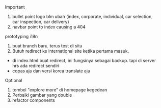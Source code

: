 Important
1. bullet point logo blm ubah (index, corporate, individual, car selection, car inspection, car delivery)
2. navbar point to index causing a 404

prototyping i18n
1. buat branch baru, terus test di situ
2. Butuh redirect ke international site ketika pertama masuk. 
- di index.html buat redirect, ini fungsinya sebagai backup. tapi di server hrs ada redirect sendiri
- copas aja dan versi korea translate aja

Optional
1. tombol "explore more" di homepage kegedean
2. Perbaiki gambar yang double
3. refactor components